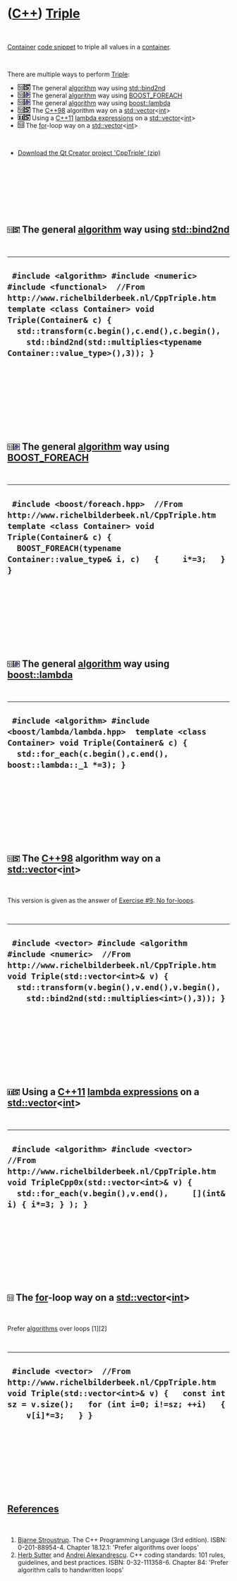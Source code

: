 
 

 

 

 

 

([C++](Cpp.md)) [Triple](CppTriple.md)
========================================

 

[Container](CppContainer.md) [code snippet](CppCodeSnippets.md) to
triple all values in a [container](CppContainer.md).

 

There are multiple ways to perform [Triple](CppTriple.md):

-   ![C++98](PicCpp98.png)![STL](PicStl.png) The general
    [algorithm](CppAlgorithm.md) way using
    [std::bind2nd](CppBind2nd.md)
-   ![C++98](PicCpp98.png)![Boost](PicBoost.png) The general
    [algorithm](CppAlgorithm.md) way using
    [BOOST\_FOREACH](CppBOOST_FOREACH.md)
-   ![C++98](PicCpp98.png)![Boost](PicBoost.png) The general
    [algorithm](CppAlgorithm.md) way using
    [boost::lambda](CppLambda.md)
-   ![C++98](PicCpp98.png)![STL](PicStl.png) The [C++98](Cpp98.md)
    algorithm way on a
    [std::vector](CppVector.md)&lt;[int](CppInt.md)&gt;
-   ![C++11](PicCpp11.png)![STL](PicStl.png) Using a [C++11](Cpp11.md)
    [lambda expressions](CppLambdaExpression.md) on a
    [std::vector](CppVector.md)&lt;[int](CppInt.md)&gt;
-   ![C++98](PicCpp98.png) The [for](CppFor.md)-loop way on a
    [std::vector](CppVector.md)&lt;[int](CppInt.md)&gt;

 

-   [Download the Qt Creator project 'CppTriple' (zip)](CppTriple.zip)

 

 

 

 

![C++98](PicCpp98.png)![STL](PicStl.png) The general [algorithm](CppAlgorithm.md) way using [std::bind2nd](CppBind2nd.md)
---------------------------------------------------------------------------------------------------------------------------

 

  ------------------------------------------------------------------------------------------------------------------------------------------------------------------------------------------------------------------------------------------------------------------------------------------------------
  ` #include <algorithm> #include <numeric> #include <functional>  //From http://www.richelbilderbeek.nl/CppTriple.htm template <class Container> void Triple(Container& c) {   std::transform(c.begin(),c.end(),c.begin(),     std::bind2nd(std::multiplies<typename Container::value_type>(),3)); }`
  ------------------------------------------------------------------------------------------------------------------------------------------------------------------------------------------------------------------------------------------------------------------------------------------------------

 

 

 

 

 

![C++98](PicCpp98.png)![Boost](PicBoost.png) The general [algorithm](CppAlgorithm.md) way using [BOOST\_FOREACH](CppBOOST_FOREACH.md)
---------------------------------------------------------------------------------------------------------------------------------------

 

  -----------------------------------------------------------------------------------------------------------------------------------------------------------------------------------------------------------------------
  ` #include <boost/foreach.hpp>  //From http://www.richelbilderbeek.nl/CppTriple.htm template <class Container> void Triple(Container& c) {   BOOST_FOREACH(typename Container::value_type& i, c)   {     i*=3;   } }`
  -----------------------------------------------------------------------------------------------------------------------------------------------------------------------------------------------------------------------

 

 

 

 

 

![C++98](PicCpp98.png)![Boost](PicBoost.png) The general [algorithm](CppAlgorithm.md) way using [boost::lambda](CppLambda.md)
-------------------------------------------------------------------------------------------------------------------------------

 

  ---------------------------------------------------------------------------------------------------------------------------------------------------------------------------------
  ` #include <algorithm> #include <boost/lambda/lambda.hpp>  template <class Container> void Triple(Container& c) {   std::for_each(c.begin(),c.end(), boost::lambda::_1 *=3); }`
  ---------------------------------------------------------------------------------------------------------------------------------------------------------------------------------

 

 

 

 

 

![C++98](PicCpp98.png)![STL](PicStl.png) The [C++98](Cpp98.md) algorithm way on a [std::vector](CppVector.md)&lt;[int](CppInt.md)&gt;
----------------------------------------------------------------------------------------------------------------------------------------

 

This version is given as the answer of [Exercise \#9: No
for-loops](CppExerciseNoForLoops.md).

 

  --------------------------------------------------------------------------------------------------------------------------------------------------------------------------------------------------------------------------------------------------
  ` #include <vector> #include <algorithm #include <numeric>  //From http://www.richelbilderbeek.nl/CppTriple.htm void Triple(std::vector<int>& v) {   std::transform(v.begin(),v.end(),v.begin(),     std::bind2nd(std::multiplies<int>(),3)); }`
  --------------------------------------------------------------------------------------------------------------------------------------------------------------------------------------------------------------------------------------------------

 

 

 

 

 

![C++11](PicCpp11.png)![STL](PicStl.png) Using a [C++11](Cpp11.md) [lambda expressions](CppLambdaExpression.md) on a [std::vector](CppVector.md)&lt;[int](CppInt.md)&gt;
----------------------------------------------------------------------------------------------------------------------------------------------------------------------------

 

  ---------------------------------------------------------------------------------------------------------------------------------------------------------------------------------------------------------
  ` #include <algorithm> #include <vector>  //From http://www.richelbilderbeek.nl/CppTriple.htm void TripleCpp0x(std::vector<int>& v) {   std::for_each(v.begin(),v.end(),     [](int& i) { i*=3; } ); }`
  ---------------------------------------------------------------------------------------------------------------------------------------------------------------------------------------------------------

 

 

 

 

 

![C++98](PicCpp98.png) The [for](CppFor.md)-loop way on a [std::vector](CppVector.md)&lt;[int](CppInt.md)&gt;
----------------------------------------------------------------------------------------------------------------

 

Prefer [algorithms](CppAlgorithm.md) over loops \[1\]\[2\]

 

  --------------------------------------------------------------------------------------------------------------------------------------------------------------------------------------------
  ` #include <vector>  //From http://www.richelbilderbeek.nl/CppTriple.htm void Triple(std::vector<int>& v) {   const int sz = v.size();   for (int i=0; i!=sz; ++i)   {     v[i]*=3;   } }`
  --------------------------------------------------------------------------------------------------------------------------------------------------------------------------------------------

 

 

 

 

 

[References](CppReferences.md)
-------------------------------

 

1.  [Bjarne Stroustrup](CppBjarneStroustrup.md). The C++ Programming
    Language (3rd edition). ISBN: 0-201-88954-4. Chapter 18.12.1:
    'Prefer algorithms over loops'
2.  [Herb Sutter](CppHerbSutter.md) and [Andrei
    Alexandrescu](CppAndreiAlexandrescu.md). C++ coding standards: 101
    rules, guidelines, and best practices. ISBN: 0-32-111358-6. Chapter
    84: 'Prefer algorithm calls to handwritten loops'

 

 

 

 

 

 

